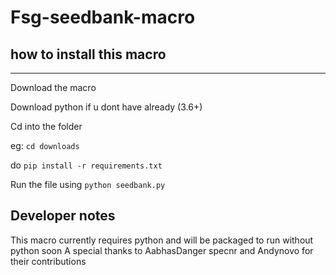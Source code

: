 # Fsg-seedbank-macro

## how to install this macro 
----
Download the macro 

Download python if u dont have already (3.6+)

Cd into the folder 

eg: `cd downloads`

do `pip install -r requirements.txt`

Run the file using `python seedbank.py`

## Developer notes 
This macro currently requires python and will be packaged to run without python soon
A special thanks to AabhasDanger specnr and Andynovo for their contributions

